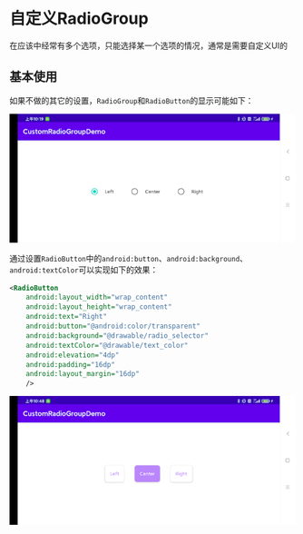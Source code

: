 # 自定义RadioGroup

在应该中经常有多个选项，只能选择某一个选项的情况，通常是需要自定义UI的



## 基本使用

如果不做的其它的设置，`RadioGroup`和`RadioButton`的显示可能如下：

![007](https://github.com/winfredzen/Android-Basic/blob/master/Howto/images/007.png)

通过设置`RadioButton`中的`android:button`、`android:background`、`android:textColor`可以实现如下的效果：

```xml
<RadioButton
    android:layout_width="wrap_content"
    android:layout_height="wrap_content"
    android:text="Right"
    android:button="@android:color/transparent"
    android:background="@drawable/radio_selector"
    android:textColor="@drawable/text_color"
    android:elevation="4dp"
    android:padding="16dp"
    android:layout_margin="16dp"
    />
```

![008](https://github.com/winfredzen/Android-Basic/blob/master/Howto/images/008.png)



























